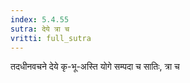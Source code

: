 ```yaml
---
index: 5.4.55
sutra: देये त्रा च
vritti: full_sutra
---
```


तदधीनवचने देये कृ-भू-अस्ति योगे सम्पदा च सातिः, त्रा च
